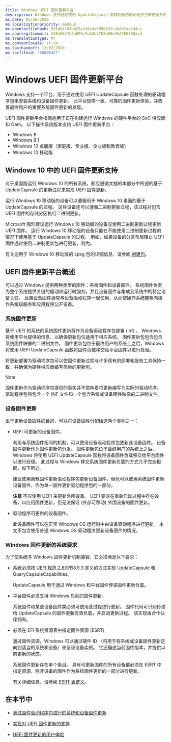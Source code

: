 ```yaml
---
title: Windows UEFI 固件更新平台
description: Windows 支持通过使用 UpdateCapsule 函数处理的驱动程序包来安装系统和设备固件更新。
ms.date: 05/26/2020
ms.localizationpriority: medium
ms.openlocfilehash: 935d6410fbd29a316c4a599e632c3a8d1ee244cc
ms.sourcegitcommit: 418e6617e2a695c9cb4b37b5b60e264760858acd
ms.translationtype: MT
ms.contentlocale: zh-CN
ms.lasthandoff: 12/07/2020
ms.locfileid: "96800427"
---
```

# <a name="windows-uefi-firmware-update-platform"></a>Windows UEFI 固件更新平台

Windows 支持一个平台，用于通过使用 UEFI UpdateCapsule 函数处理的驱动程序包来安装系统和设备固件更新。 此平台提供一致、可靠的固件更新体验，并改善最终用户的重要系统固件更新的发现。

UEFI 固件更新平台指南适用于正在构建运行 Windows 的硬件平台的 SoC 供应商和 Oem。 以下操作系统版本支持 UEFI 固件更新平台：

- Windows 8
- Windows 8.1
- Windows 10 桌面版（家庭版、专业版、企业版和教育版）
- Windows 10 移动版

## <a name="uefi-firmware-update-support-in-windows-10"></a>Windows 10 中的 UEFI 固件更新支持

对于桌面版运行 Windows 10 的所有系统，都应遵循文档的本部分中所述的基于 UpdateCapsule 的更新过程来实现 UEFI 固件更新。

运行 Windows 10 移动版的设备可以遵循用于 Windows 10 桌面的基于 UpdateCapsule 的过程。 这些设备还可以遵循二进制更新过程，该过程对包含 UEFI 固件的存储分区执行二进制更新。

Microsoft 强烈建议运行 Windows 10 移动版的设备应使用二进制更新过程更新 UEFI 固件。 运行 Windows 10 移动版的设备只能在不能使用二进制更新过程的情况下使用基于 UpdateCapsule 的过程。 例如，如果设备的分区布局阻止 UEFI 固件通过使用二进制更新包进行更新，则为。

有关适用于 Windows 10 移动版的 spkg 包的详细信息，请参阅 [创建包](/previous-versions/windows/hardware/packaging/dn756642(v=vs.85))。

## <a name="overview-of-the-uefi-firmware-update-platform"></a>UEFI 固件更新平台概述

可以通过 Windows 提供两种类型的固件：系统固件和设备固件。 系统固件负责为整个系统提供关键的启动和运行时服务，并且设备固件与集成到系统中的特定设备关联。 此类设备固件通常与设备驱动程序一起使用，从而使操作系统能够向操作系统级服务和应用程序公开设备。

### <a name="system-firmware-updates"></a>系统固件更新

基于 UEFI 的系统的系统固件更新将作为设备驱动程序包部署 (Inf) 。 Windows 将使用平台提供的信息，以确保更新包仅适用于相应系统。 固件更新包包含包含系统固件映像的二进制文件。 固件更新包位于最终用户的系统上之后，Windows 将使用 UEFI UpdateCapsule 函数将固件负载移交给平台固件以进行处理。

将更新部署为驱动程序包可以使固件更新过程与许多现有的部署和服务工具保持一致，并确保为硬件供应商编写简单的更新包。

> [!NOTE]
> 固件更新作为驱动程序包提供的事实并不意味着将更新编写为实际的驱动程序。 驱动程序包将包含一个 INF 文件和一个包含系统或设备固件映像的二进制文件。

### <a name="device-firmware-updates"></a>设备固件更新

出于更新设备固件的目的，可以将设备固件分配给这两个类别之一：

- UEFI 可更新的设备固件。

    利用与系统固件相同的机制，可以使用设备驱动程序包更新此设备固件。 设备固件更新作为固件更新包分发。 固件更新包位于最终用户的系统上之后，Windows 将使用 UEFI UpdateCapsule 函数将设备固件负载移交给平台固件以进行处理。 此过程与 Windows 移交系统固件更新负载的方式几乎完全相同，如下所述。

    建议使用离散固件更新驱动程序包更新设备固件，但也可以使用系统固件更新设备固件，作为单一固件更新驱动程序包的一部分。

    **注意**  不应使用 UEFI 来更新外围设备。 UEFI 要求在重新启动过程中存在设备，以应用固件更新，但无法保证 (外部可移动) 外围设备的固件更新。

- 驱动程序可更新的设备固件。

    此设备固件可以在正常 Windows OS 运行时中由设备驱动程序进行更新。 本文不包含使用普通 Windows OS 驱动程序更新设备固件的情况。

### <a name="system-requirements-for-windows-firmware-updates"></a>Windows 固件更新的系统要求

为了使系统与 Windows 固件更新机制兼容，它必须满足以下要求：

- 系统必须按 [UEFI 规范 2.8](https://uefi.org/specifications)的节8.5.3 定义的方式实现 UpdateCapsule 和 QueryCapsuleCapabilities。

    UpdateCapsule 用于通过 Windows 和平台固件传递固件更新负载。

- 平台固件必须支持 Windows 启动的固件更新。

    系统固件和某些设备固件类必须可使用此过程进行更新。 固件代码可识别传递给 UpdateCapsule 的固件更新有效负载，并启动更新过程。 该实现由合作伙伴拥有。

- 必须在 EFI 系统资源表中指定固件资源 (ESRT) 

    通过固件资源，Windows 可以通过硬件 ID （将用于将系统或设备固件更新定向到适当的系统和设备）来呈现设备实例。 它还描述当前固件版本，并提供以前更新的状态。

    系统固件更新存在单个条目。 具有可更新固件的所有设备都必须在 ESRT 中指定资源，除非设备的固件作为系统固件更新的一部分进行更新。

    有关详细信息，请参阅 [ESRT 表定义](esrt-table-definition.md)。

## <a name="in-this-section"></a>在本节中

- [通过固件驱动程序包进行的系统和设备固件更新](system-and-device-firmware-updates-via-a-firmware-driver-package.md)

- [实现对 UEFI 固件更新的支持](implementing-support-for-uefi-firmware-updates.md)

- [UEFI 固件更新的用户体验](user-experience-for-uefi-firmware-updates.md)

